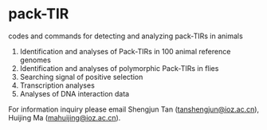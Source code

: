 # pack-TIR
codes and commands for detecting and analyzing pack-TIRs in animals
1. Identification and analyses of Pack-TIRs in 100 animal reference genomes
2. Identification and analyses of polymorphic Pack-TIRs in flies
3. Searching signal of positive selection
4. Transcription analyses
5. Analyses of DNA interaction data

For information inquiry please email Shengjun Tan (tanshengjun@ioz.ac.cn), Huijing Ma (mahuijing@ioz.ac.cn).
